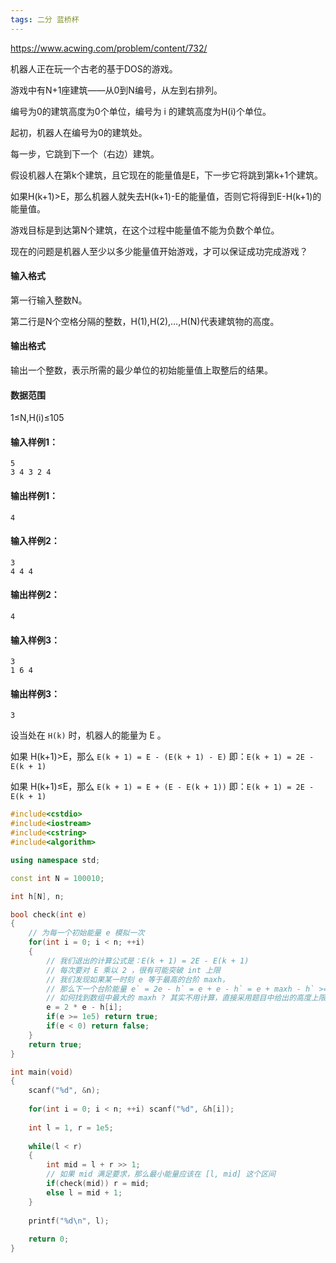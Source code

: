 ```yaml
---
tags: 二分 蓝桥杯
---
```






https://www.acwing.com/problem/content/732/

机器人正在玩一个古老的基于DOS的游戏。

游戏中有N+1座建筑——从0到N编号，从左到右排列。

编号为0的建筑高度为0个单位，编号为 i 的建筑高度为H(i)个单位。

起初，机器人在编号为0的建筑处。

每一步，它跳到下一个（右边）建筑。

假设机器人在第k个建筑，且它现在的能量值是E，下一步它将跳到第k+1个建筑。

如果H(k+1)>E，那么机器人就失去H(k+1)-E的能量值，否则它将得到E-H(k+1)的能量值。

游戏目标是到达第N个建筑，在这个过程中能量值不能为负数个单位。

现在的问题是机器人至少以多少能量值开始游戏，才可以保证成功完成游戏？

#### 输入格式

第一行输入整数N。

第二行是N个空格分隔的整数，H(1),H(2),…,H(N)代表建筑物的高度。

#### 输出格式

输出一个整数，表示所需的最少单位的初始能量值上取整后的结果。

#### 数据范围

1≤N,H(i)≤105

#### 输入样例1：

```
5
3 4 3 2 4
```

#### 输出样例1：

```
4
```

#### 输入样例2：

```
3
4 4 4
```

#### 输出样例2：

```
4
```

#### 输入样例3：

```
3
1 6 4
```

#### 输出样例3：

```
3
```



设当处在 `H(k)` 时，机器人的能量为 E 。

如果 H(k+1)>E，那么 `E(k + 1) = E - (E(k + 1) - E)` 即：`E(k + 1) = 2E - E(k + 1)`

如果 H(k+1)≤E，那么 `E(k + 1) = E + (E - E(k + 1))` 即：`E(k + 1) = 2E - E(k + 1)`

```cpp
#include<cstdio>
#include<iostream>
#include<cstring>
#include<algorithm>

using namespace std;

const int N = 100010;

int h[N], n;

bool check(int e)
{
    // 为每一个初始能量 e 模拟一次
    for(int i = 0; i < n; ++i)
    {
        // 我们退出的计算公式是：E(k + 1) = 2E - E(k + 1)
        // 每次要对 E 乘以 2 ，很有可能突破 int 上限
        // 我们发现如果某一时刻 e 等于最高的台阶 maxh，
        // 那么下一个台阶能量 e` = 2e - h` = e + e - h` = e + maxh - h` >= e 此后 e 不会减少
        // 如何找到数组中最大的 maxh ? 其实不用计算，直接采用题目中给出的高度上限 1e5 即可
        e = 2 * e - h[i];
        if(e >= 1e5) return true;
        if(e < 0) return false;
    }
    return true;
}

int main(void)
{
    scanf("%d", &n);
    
    for(int i = 0; i < n; ++i) scanf("%d", &h[i]);
    
    int l = 1, r = 1e5;
    
    while(l < r)
    {
        int mid = l + r >> 1;
        // 如果 mid 满足要求，那么最小能量应该在 [l, mid] 这个区间
        if(check(mid)) r = mid;
        else l = mid + 1;
    }
    
    printf("%d\n", l);
    
    return 0;
}
```



